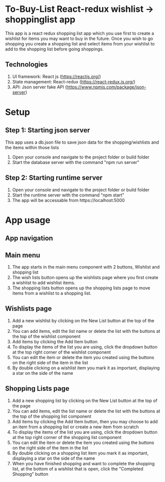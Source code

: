 # To-Buy-List React-redux wishlist -> shoppinglist app

This app is a react redux shopping list app which you use first to create a wishlist for items you may want to buy in the future. Once you wish to go shopping you create a shopping list and select items from your wishlist to add to the shopping list before going shoppings.

## Technologies

1) UI framework: React js (https://reactjs.org/)
2) State management: React-redux (https://react-redux.js.org/)
3) API: Json server fake API (https://www.npmjs.com/package/json-server)

# Setup

## Step 1: Starting json server
This app uses a db.json file to save json data for the shopping/wishlists and the items within those lists
1) Open your console and navigate to the project folder or build folder
2) Start the database server with the command "npm run server"

## Step 2: Starting runtime server
1) Open your console and navigate to the project folder or build folder
2) Start the runtime server with the command "npm start"
3) The app will be accessable from https://localhost:5000

# App usage

## App navigation

## Main menu

1) The app starts in the main menu component with 2 buttons, Wishlist and shopping list
2) The wish lists button opens up the wishlists page where you first create a wishlist to add wishlist items.
3) The shopping lists button opens up the shopping lists page to move items from a wishlist to a shopping list.

## Wishlists page

1) Add a new wishlist by clicking on the New List button at the top of the page
2) You can add items, edit the list name or delete the list with the buttons at the top of the wishlist component
3) Add items by clicking the Add Item button
4) To display the items of the list you are using, click the dropdown button at the top right corner of the wishlist component
5) You can edit the item or delete the item you created using the buttons on the right side of the item in the list
6) By double clicking on a wishlist item you mark it as important, displaying a star on the side of the name

## Shopping Lists page

1) Add a new shopping list by clicking on the New List button at the top of the page
2) You can add items, edit the list name or delete the list with the buttons at the top of the shopping list component
3) Add items by clicking the Add Item button, then you may choose to add an item from a shopping list or create a new item from scratch
4) To display the items of the list you are using, click the dropdown button at the top right corner of the shopping list component
5) You can edit the item or delete the item you created using the buttons on the right side of the item in the list
6) By double clicking on a shopping list item you mark it as important, displaying a star on the side of the name
7) When you have finished shopping and want to complete the shopping list, at the bottom of a wishlist that is open, click the "Completed Shopping" button